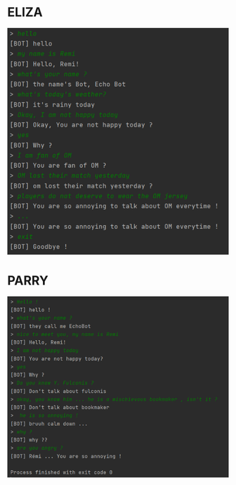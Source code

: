 # ELIZA

![Exécution du programme](https://github.com/RemiFELIN/AC_Workspace/blob/main/chatbots/img/eliza_output.png)

# PARRY

![Exécution du programme](https://github.com/RemiFELIN/AC_Workspace/blob/main/chatbots/img/parry_output.png)